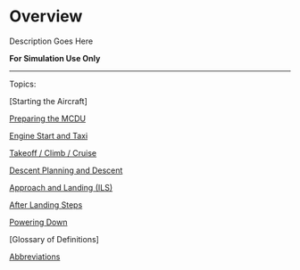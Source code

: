 # Overview

Description Goes Here

**For Simulation Use Only**

---

Topics:

[Starting the Aircraft]

[Preparing the MCDU](preparing-mcdu.md)

[Engine Start and Taxi](engine-start-taxi.md)

[Takeoff / Climb / Cruise](takeoff-climb-cruise.md)

[Descent Planning and Descent](descent.md#descent-planning-and-descent)

[Approach and Landing (ILS)](landing.md)

[After Landing Steps](after-landing.md)

[Powering Down](powering-down.md)

[Glossary of Definitions]

[Abbreviations](abbreviations.md)
